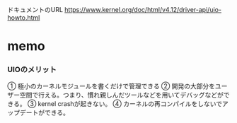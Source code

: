 ドキュメントのURL https://www.kernel.org/doc/html/v4.12/driver-api/uio-howto.html

# memo
### UIOのメリット
① 極小のカーネルモジュールを書くだけで管理できる
② 開発の大部分をユーザー空間で行える。つまり、慣れ親しんだツールなどを用いてデバッグなどができる。
③ kernel crashが起きない。
④ カーネルの再コンパイルをしないでアップデートができる。

